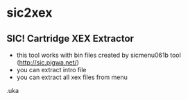 # sic2xex

## SIC! Cartridge XEX Extractor

- this tool works with bin files created by sicmenu061b tool (http://sic.pigwa.net/)
- you can extract intro file
- you can extract all xex files from menu

.uka
